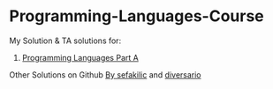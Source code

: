 # Programming-Languages-Course

My Solution & TA solutions for:
1. [Programming Languages Part A]


Other Solutions on Github [By sefakilic] and  [diversario]

[Programming Languages Part A]: <https://www.coursera.org/learn/programming-languages>
[By sefakilic]: <https://github.com/sefakilic/coursera-proglang>
[diversario]: <https://github.com/diversario/coursera-proglang-003>
